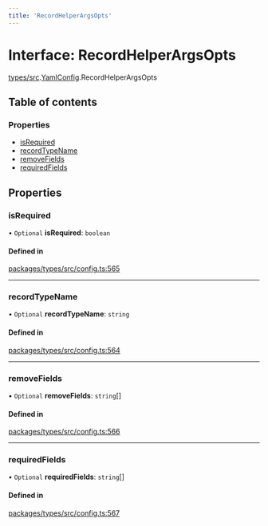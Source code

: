 ```yaml
---
title: 'RecordHelperArgsOpts'
---
```


# Interface: RecordHelperArgsOpts

[types/src](../modules/types_src).[YamlConfig](../modules/types_src.YamlConfig).RecordHelperArgsOpts

## Table of contents

### Properties

- [isRequired](types_src.YamlConfig.RecordHelperArgsOpts#isrequired)
- [recordTypeName](types_src.YamlConfig.RecordHelperArgsOpts#recordtypename)
- [removeFields](types_src.YamlConfig.RecordHelperArgsOpts#removefields)
- [requiredFields](types_src.YamlConfig.RecordHelperArgsOpts#requiredfields)

## Properties

### isRequired

• `Optional` **isRequired**: `boolean`

#### Defined in

[packages/types/src/config.ts:565](https://github.com/Urigo/graphql-mesh/blob/master/packages/types/src/config.ts#L565)

___

### recordTypeName

• `Optional` **recordTypeName**: `string`

#### Defined in

[packages/types/src/config.ts:564](https://github.com/Urigo/graphql-mesh/blob/master/packages/types/src/config.ts#L564)

___

### removeFields

• `Optional` **removeFields**: `string`[]

#### Defined in

[packages/types/src/config.ts:566](https://github.com/Urigo/graphql-mesh/blob/master/packages/types/src/config.ts#L566)

___

### requiredFields

• `Optional` **requiredFields**: `string`[]

#### Defined in

[packages/types/src/config.ts:567](https://github.com/Urigo/graphql-mesh/blob/master/packages/types/src/config.ts#L567)
